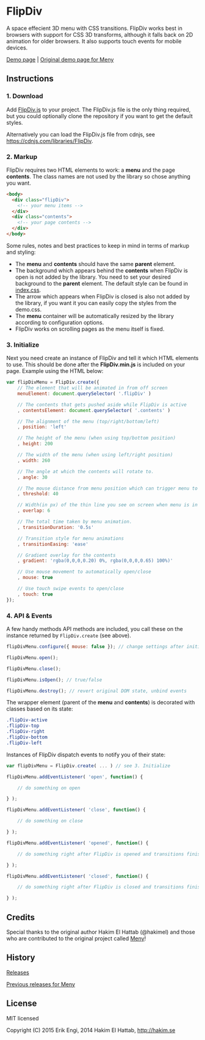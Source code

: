# FlipDiv

A space effecient 3D menu with CSS transitions. FlipDiv works best in browsers with support for CSS 3D transforms, although it falls back on 2D animation for older browsers. It also supports touch events for mobile devices.

[Demo page](http://kireerik.github.io/FlipDiv/demo/) | [Original demo page for Meny](http://lab.hakim.se/meny/)


## Instructions

### 1. Download
Add [FlipDiv.js](https://github.com/kireerik/FlipDiv/blob/master/dist/FlipDiv.js) to your project. The FlipDiv.js file is the only thing required, but you could optionally clone the repository if you want to get the default styles.

Alternatively you can load the FlipDiv.js file from cdnjs, see <https://cdnjs.com/libraries/FlipDiv>.

### 2. Markup
FlipDiv requires two HTML elements to work: a **menu** and the page **contents**. The class names are not used by the library so chose anything you want.

```html
<body>
  <div class="flipDiv">
    <!-- your menu items -->
  </div>
  <div class="contents">
    <!-- your page contents -->
  </div>
</body>
```

Some rules, notes and best practices to keep in mind in terms of markup and styling:
- The **menu** and **contents** should have the same **parent** element.
- The background which appears behind the **contents** when FlipDiv is open is not added by the library. You need to set your desired background to the **parent** element. The default style can be found in [index.css](https://github.com/kireerik/FlipDiv/blob/master/demo/index.css#L24).
- The arrow which appears when FlipDiv is closed is also not added by the library, if you want it you can easily copy the styles from the demo.css.
- The **menu** container will be automatically resized by the library according to configuration options.
- FlipDiv works on scrolling pages as the menu itself is fixed.


### 3. Initialize
Next you need create an instance of FlipDiv and tell it which HTML elements to use. This should be done after the **FlipDiv.min.js** is included on your page. Example using the HTML below:

```javascript
var flipDivMenu = FlipDiv.create({
	// The element that will be animated in from off screen
	menuElement: document.querySelector( '.flipDiv' )

	// The contents that gets pushed aside while FlipDiv is active
	, contentsElement: document.querySelector( '.contents' )

	// The alignment of the menu (top/right/bottom/left)
	, position: 'left'

	// The height of the menu (when using top/bottom position)
	, height: 200

	// The width of the menu (when using left/right position)
	, width: 260

	// The angle at which the contents will rotate to.
	, angle: 30

	// The mouse distance from menu position which can trigger menu to open.
	, threshold: 40

	// Width(in px) of the thin line you see on screen when menu is in closed position.
	, overlap: 6

	// The total time taken by menu animation.
	, transitionDuration: '0.5s'

	// Transition style for menu animations
	, transitionEasing: 'ease'

	// Gradient overlay for the contents
	, gradient: 'rgba(0,0,0,0.20) 0%, rgba(0,0,0,0.65) 100%)'

	// Use mouse movement to automatically open/close
	, mouse: true

	// Use touch swipe events to open/close
	, touch: true
});
```

### 4. API & Events
A few handy methods API methods are included, you call these on the instance returned by ```FlipDiv.create``` (see above).

```javascript
flipDivMenu.configure({ mouse: false }); // change settings after initialization

flipDivMenu.open();

flipDivMenu.close();

flipDivMenu.isOpen(); // true/false

flipDivMenu.destroy(); // revert original DOM state, unbind events
```

The wrapper element (parent of the **menu** and **contents**) is decorated with classes based on its state:
```css
.flipDiv-active
.flipDiv-top
.flipDiv-right
.flipDiv-bottom
.flipDiv-left
```

Instances of FlipDiv dispatch events to notify you of their state:

```javascript
var flipDivMenu = FlipDiv.create( ... ) // see 3. Initialize

flipDivMenu.addEventListener( 'open', function() {

	// do something on open

} );

flipDivMenu.addEventListener( 'close', function() {

	// do something on close

} );

flipDivMenu.addEventListener( 'opened', function() {

	// do something right after FlipDiv is opened and transitions finished

} );

flipDivMenu.addEventListener( 'closed', function() {

	// do something right after FlipDiv is closed and transitions finished

} );
```

## Credits
Special thanks to the original author Hakim El Hattab (@hakimel) and those who are contributed to the original project called [Meny](https://github.com/hakimel/Meny)!


## History

[Releases](https://github.com/kireerik/FlipDiv/releases)

[Previous releases for Meny](https://github.com/hakimel/Meny#history)

## License

MIT licensed

Copyright (C) 2015 Erik Engi, 2014 Hakim El Hattab, http://hakim.se